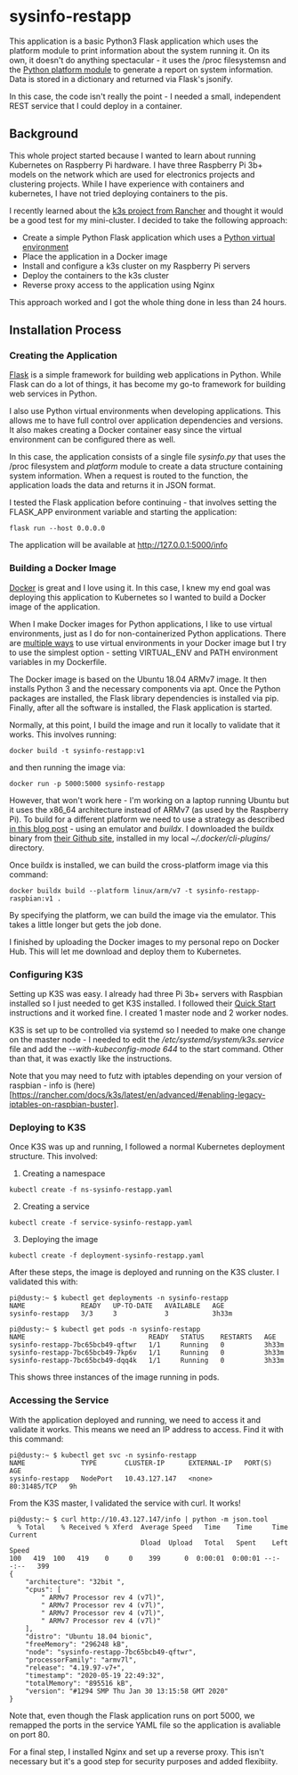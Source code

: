 # sysinfo-restapp

This application is a basic Python3 Flask application which uses the platform module to print information about the system running it.  On its own, it doesn't do anything spectacular - it uses the /proc filesystemsn and the [Python platform module](https://docs.python.org/3/library/platform.html) to generate a report on system information.  Data is stored in a dictionary and returned via Flask's jsonify.

In this case, the code isn't really the point - I needed a small, independent REST service that I could deploy in a container.

## Background

This whole project started because I wanted to learn about running Kubernetes on Raspberry Pi hardware.  I have three Raspberry Pi 3b+ models on the network which are used for electronics projects and clustering projects.  While I have experience with containers and kubernetes, I have not tried deploying containers to the pis.

I recently learned about the [k3s project from Rancher](https://rancher.com/docs/k3s/latest/en/) and thought it would be a good test for my mini-cluster.  I decided to take the following approach:

* Create a simple Python Flask application which uses a [Python virtual environment](https://docs.python.org/3/library/venv.html)
* Place the application in a Docker image
* Install and configure a k3s cluster on my Raspberry Pi servers
* Deploy the containers to the k3s cluster
* Reverse proxy access to the application using Nginx

This approach worked and I got the whole thing done in less than 24 hours.

## Installation Process

### Creating the Application

[Flask](https://flask.palletsprojects.com/en/1.1.x/) is a simple framework for building web applications in Python.  While Flask can do a lot of things, it has become my go-to framework for building web services in Python.

I also use Python virtual environments when developing applications.  This allows me to have full control over application dependencies and versions.  It also makes creating a Docker container easy since the virtual environment can be configured there as well.

In this case, the application consists of a single file *sysinfo.py* that uses the /proc filesystem and *platform* module to create a data structure containing system information.  When a request is routed to the function, the application loads the data and returns it in JSON format.

I tested the Flask application before continuing - that involves setting the FLASK_APP environment variable and starting the application:

```text
flask run --host 0.0.0.0
```
The application will be available at http://127.0.0.1:5000/info

### Building a Docker Image

[Docker](https://www.docker.com/) is great and I love using it.  In this case, I knew my end goal was deploying this application to Kubernetes so I wanted to build a Docker image of the application.  

When I make Docker images for Python applications, I like to use virtual environments, just as I do for non-containerized Python applications.  There are [multiple ways](https://pythonspeed.com/articles/activate-virtualenv-dockerfile/) to use virtual environments in your Docker image but I try to use the simplest option - setting VIRTUAL_ENV and PATH environment variables in my Dockerfile.

The Docker image is based on the Ubuntu 18.04 ARMv7 image.  It then installs Python 3 and the necessary components via apt.  Once the Python packages are installed, the Flask library dependencies is installed via pip.  Finally, after all the software is installed, the Flask application is started.

Normally, at this point, I build the image and run it locally to validate that it works.  This involves running:
```text
docker build -t sysinfo-restapp:v1
```
and then running the image via:
```text
docker run -p 5000:5000 sysinfo-restapp
```
However, that won't work here - I'm working on a laptop running Ubuntu but it uses the x86_64 architecture instead of ARMv7 (as used by the Raspberry Pi).  To build for a different platform we need to use a strategy as described [in this blog post](https://www.docker.com/blog/multi-platform-docker-builds/) - using an emulator and *buildx*.  I downloaded the buildx binary from [their Github site](https://github.com/docker/buildx), installed in my local *~/.docker/cli-plugins/* directory.

Once buildx is installed, we can build the cross-platform image via this command:
```text
docker buildx build --platform linux/arm/v7 -t sysinfo-restapp-raspbian:v1 .
```
By specifying the platform, we can build the image via the emulator.  This takes a little longer but gets the job done.

I finished by uploading the Docker images to my personal repo on Docker Hub.  This will let me download and deploy them to Kubernetes.

### Configuring K3S

Setting up K3S was easy.  I already had three Pi 3b+ servers with Raspbian installed so I just needed to get K3S installed.  I followed their [Quick Start](https://rancher.com/docs/k3s/latest/en/quick-start/) instructions and it worked fine.  I created 1 master node and 2 worker nodes.

K3S is set up to be controlled via systemd so I needed to make one change on the master node - I needed to edit the */etc/systemd/system/k3s.service* file and add the *--with-kubeconfig-mode 644* to the start command.  Other than that, it was exactly like the instructions.

Note that you may need to futz with iptables depending on your version of raspbian - info is (here)[https://rancher.com/docs/k3s/latest/en/advanced/#enabling-legacy-iptables-on-raspbian-buster].

### Deploying to K3S

Once K3S was up and running, I followed a normal Kubernetes deployment structure.  This involved:

1. Creating a namespace
```text
kubectl create -f ns-sysinfo-restapp.yaml
```
2. Creating a service
```text
kubectl create -f service-sysinfo-restapp.yaml
```
3. Deploying the image
```text
kubectl create -f deployment-sysinfo-restapp.yaml
```
After these steps, the image is deployed and running on the K3S cluster.  I validated this with:

```text
pi@dusty:~ $ kubectl get deployments -n sysinfo-restapp
NAME              READY   UP-TO-DATE   AVAILABLE   AGE
sysinfo-restapp   3/3     3            3           3h33m

pi@dusty:~ $ kubectl get pods -n sysinfo-restapp
NAME                               READY   STATUS    RESTARTS   AGE
sysinfo-restapp-7bc65bcb49-qftwr   1/1     Running   0          3h33m
sysinfo-restapp-7bc65bcb49-7kp6v   1/1     Running   0          3h33m
sysinfo-restapp-7bc65bcb49-dqq4k   1/1     Running   0          3h33m
```
This shows three instances of the image running in pods.

### Accessing the Service

With the application deployed and running, we need to access it and validate it works.  This means we need an IP address to access.   Find it with this command:

```text
pi@dusty:~ $ kubectl get svc -n sysinfo-restapp
NAME              TYPE       CLUSTER-IP      EXTERNAL-IP   PORT(S)        AGE
sysinfo-restapp   NodePort   10.43.127.147   <none>        80:31485/TCP   9h
```

From the K3S master, I validated the service with curl.  It works!

```text
pi@dusty:~ $ curl http://10.43.127.147/info | python -m json.tool
  % Total    % Received % Xferd  Average Speed   Time    Time     Time  Current
                                 Dload  Upload   Total   Spent    Left  Speed
100   419  100   419    0     0    399      0  0:00:01  0:00:01 --:--:--   399
{
    "architecture": "32bit ",
    "cpus": [
        " ARMv7 Processor rev 4 (v7l)",
        " ARMv7 Processor rev 4 (v7l)",
        " ARMv7 Processor rev 4 (v7l)",
        " ARMv7 Processor rev 4 (v7l)"
    ],
    "distro": "Ubuntu 18.04 bionic",
    "freeMemory": "296248 kB",
    "node": "sysinfo-restapp-7bc65bcb49-qftwr",
    "processorFamily": "armv7l",
    "release": "4.19.97-v7+",
    "timestamp": "2020-05-19 22:49:32",
    "totalMemory": "895516 kB",
    "version": "#1294 SMP Thu Jan 30 13:15:58 GMT 2020"
}
```
Note that, even though the Flask application runs on port 5000, we remapped the ports in the service YAML file so the application is avaliable on port 80.

For a final step, I installed Nginx and set up a reverse proxy.  This isn't necessary but it's a good step for security purposes and added flexibiity.

